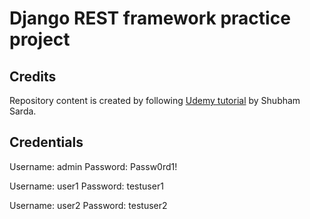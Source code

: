 # Django REST framework practice project

## Credits

Repository content is created by following [Udemy tutorial](https://www.udemy.com/course/django-rest-framework) by Shubham Sarda.

## Credentials

Username: admin
Password: Passw0rd1!

Username: user1
Password: testuser1


Username: user2
Password: testuser2